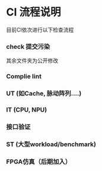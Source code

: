 # CI 流程说明


目前CI依次进行以下检查流程

### check 提交污染

其余文件夹为公开修改


### Complie lint

### UT (如Cache, 脉动阵列....)

### IT (CPU, NPU)

### 接口验证

### ST (大型workload/benchmark)

### FPGA仿真（后期加入）